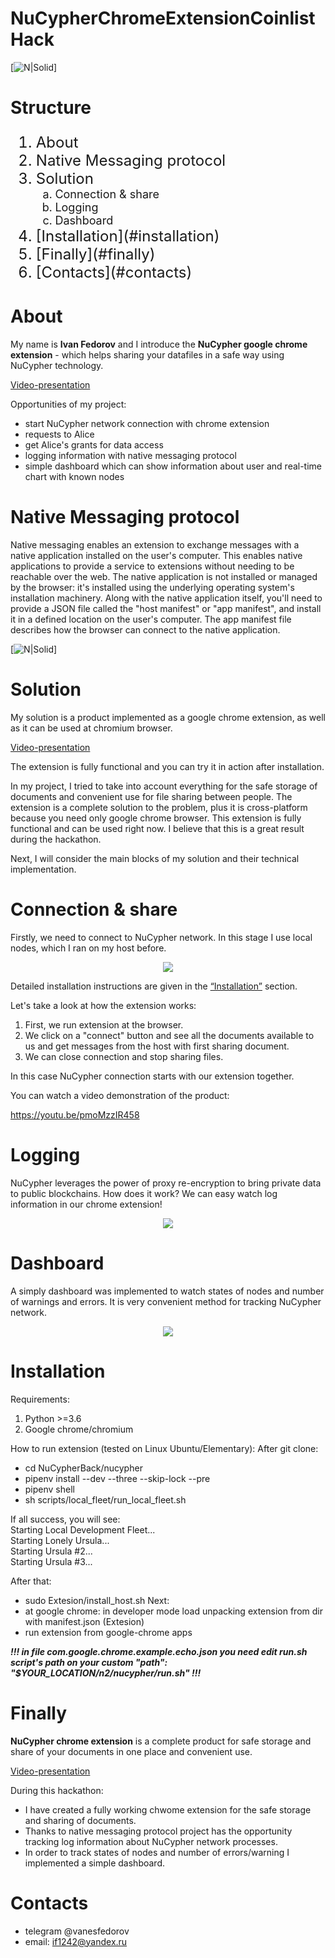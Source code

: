 # NuCypherChromeExtensionCoinlistHack

[![N|Solid](Extesion/logo.png)]

# Structure

<ol type="1" style="font-size: x-large;">
<li> About
<li> Native Messaging protocol
<li> Solution
<ol type="a" style="font-size: large;">
  <li> Connection & share
  <li> Logging
  <li> Dashboard
</ol>
<li> [Installation](#installation)
<li> [Finally](#finally)
<li> [Contacts](#contacts)
</ol>

# About
My name is **Ivan Fedorov** and I introduce the **NuCypher google chrome extension** - which helps sharing your datafiles in a safe way using NuCypher technology.

<a href="https://youtu.be/pmoMzzIR458" target="_blank">Video-presentation</a>

Opportunities of my project:
- start NuCypher network connection with chrome extension
- requests to Alice
- get Alice's grants for data access
- logging information with native messaging protocol
- simple dashboard which can show information about user and real-time chart with known nodes

# Native Messaging protocol

Native messaging enables an extension to exchange messages with a native application installed on the user's computer. This enables native applications to provide a service to extensions without needing to be reachable over the web. The native application is not installed or managed by the browser: it's installed using the underlying operating system's installation machinery. Along with the native application itself, you'll need to provide a JSON file called the "host manifest" or "app manifest", and install it in a defined location on the user's computer. The app manifest file describes how the browser can connect to the native application.

[![N|Solid](Extesion/native-messaging.png)]

# Solution

My solution is a product implemented as a google chrome extension, as well as it can be used at chromium browser.

<a href="https://youtu.be/pmoMzzIR458" target="_blank">Video-presentation</a>


The extension is fully functional and you can try it in action after installation.

In my project, I tried to take into account everything for the safe storage of documents and convenient use for file sharing between people. The extension is a complete solution to the problem, plus it is cross-platform because you need only google chrome browser. This extension is fully functional and can be used right now. I believe that this is a great result during the hackathon.

Next, I will consider the main blocks of my solution and their technical implementation.

# Connection & share

Firstly, we need to connect to NuCypher network. In this stage I use local nodes, which I ran on my host before. 

<p align="center">
<img src="Extesion/data.png">
</p>

Detailed installation instructions are given in the <a href="#installation">“Installation”</a> section.

Let's take a look at how the extension works:

1. First, we run extension at the browser.
2. We click on a "connect" button and see all the documents available to us and get messages from the host with first sharing document. 
3. We can close connection and stop sharing files. 

In this case NuCypher connection starts with our extension together.  

You can watch a video demonstration of the product: 

https://youtu.be/pmoMzzIR458

# Logging

NuCypher leverages the power of proxy re-encryption to bring private data to public blockchains. How does it work? We can easy watch log information in our chrome extension!

<p align="center">
<img src="Extesion/log.png">
</p>

# Dashboard

A simply dashboard was implemented to watch states of nodes and number of warnings and errors. It is very convenient method for tracking NuCypher network. 

<p align="center">
<img src="Extesion/dashboard.png">
</p>

# Installation
Requirements:
1. Python >=3.6
2. Google chrome/chromium

How to run extension (tested on Linux Ubuntu/Elementary):
After git clone:

- cd NuCypherBack/nucypher
- pipenv install --dev --three --skip-lock --pre
- pipenv shell 
- sh scripts/local_fleet/run_local_fleet.sh

If all success, you will see:<br>
Starting Local Development Fleet...<br>
Starting Lonely Ursula...<br>
Starting Ursula #2...<br>
Starting Ursula #3...<br>

After that:
- sudo Extesion/install_host.sh
Next:
- at google chrome: in developer mode load unpacking extension from dir with manifest.json (Extesion)
- run extension from google-chrome apps

***!!! in file com.google.chrome.example.echo.json you need edit run.sh script's path on your custom
"path": "$YOUR_LOCATION/n2/nucypher/run.sh" !!!***

# Finally

**NuCypher chrome extension** is a complete product for safe storage and share of your documents in one place and convenient use.

<a href="https://youtu.be/pmoMzzIR458">Video-presentation</a>

During this hackathon:

- I have created a fully working chwome extension for the safe storage and sharing of documents.
- Thanks to native messaging protocol project has the opportunity tracking log information about NuCypher network processes.
- In order to track states of nodes and number of errors/warning  I implemented a simple dashboard.

# Contacts

- telegram @vanesfedorov
- email: if1242@yandex.ru
